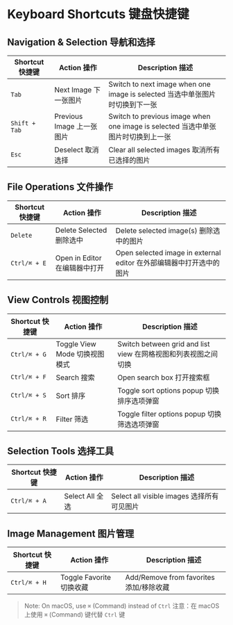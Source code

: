 # Keyboard Shortcuts 键盘快捷键

## Navigation & Selection 导航和选择

| Shortcut 快捷键 | Action 操作 | Description 描述 |
|----------------|-------------|-----------------|
| `Tab` | Next Image 下一张图片 | Switch to next image when one image is selected 当选中单张图片时切换到下一张 |
| `Shift + Tab` | Previous Image 上一张图片 | Switch to previous image when one image is selected 当选中单张图片时切换到上一张 |
| `Esc` | Deselect 取消选择 | Clear all selected images 取消所有已选择的图片 |

## File Operations 文件操作

| Shortcut 快捷键 | Action 操作 | Description 描述 |
|----------------|-------------|-----------------|
| `Delete` | Delete Selected 删除选中 | Delete selected image(s) 删除选中的图片 |
| `Ctrl/⌘ + E` | Open in Editor 在编辑器中打开 | Open selected image in external editor 在外部编辑器中打开选中的图片 |

## View Controls 视图控制

| Shortcut 快捷键 | Action 操作 | Description 描述 |
|----------------|-------------|-----------------|
| `Ctrl/⌘ + G` | Toggle View Mode 切换视图模式 | Switch between grid and list view 在网格视图和列表视图之间切换 |
| `Ctrl/⌘ + F` | Search 搜索 | Open search box 打开搜索框 |
| `Ctrl/⌘ + S` | Sort 排序 | Toggle sort options popup 切换排序选项弹窗 |
| `Ctrl/⌘ + R` | Filter 筛选 | Toggle filter options popup 切换筛选选项弹窗 |

## Selection Tools 选择工具

| Shortcut 快捷键 | Action 操作 | Description 描述 |
|----------------|-------------|-----------------|
| `Ctrl/⌘ + A` | Select All 全选 | Select all visible images 选择所有可见图片 |

## Image Management 图片管理

| Shortcut 快捷键 | Action 操作 | Description 描述 |
|----------------|-------------|-----------------|
| `Ctrl/⌘ + H` | Toggle Favorite 切换收藏 | Add/Remove from favorites 添加/移除收藏 |

> Note: On macOS, use `⌘` (Command) instead of `Ctrl`
> 注意：在 macOS 上使用 `⌘` (Command) 键代替 `Ctrl` 键 